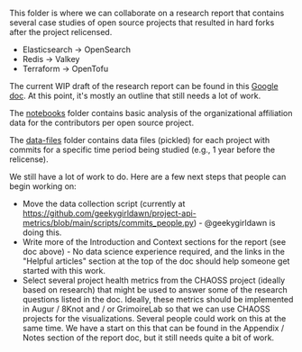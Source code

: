 This folder is where we can collaborate on a research report that contains several case studies of open source projects that resulted in hard forks after the project relicensed.

* Elasticsearch -> OpenSearch
* Redis -> Valkey
* Terraform -> OpenTofu

The current WIP draft of the research report can be found in this [Google doc](https://docs.google.com/document/d/1sYlUn9UsY7ynmzc3MVJTtktNgaLFQDOZ8W9fhYarWNo/edit). At this point, it's mostly an outline that still needs a lot of work.

The [notebooks](notebooks) folder contains basic analysis of the organizational affiliation data for the contributors per open source project.

The [data-files](data-files) folder contains data files (pickled) for each project with commits for a specific time period being studied (e.g., 1 year before the relicense).

We still have a lot of work to do. Here are a few next steps that people can begin working on:
* Move the data collection script (currently at https://github.com/geekygirldawn/project-api-metrics/blob/main/scripts/commits_people.py) - @geekygirldawn is doing this.
* Write more of the Introduction and Context sections for the report (see doc above) - No data science experience required, and the links in the "Helpful articles" section at the top of the doc should help someone get started with this work.
* Select several project health metrics from the CHAOSS project (ideally based on research) that might be used to answer some of the research questions listed in the doc. Ideally, these metrics should be implemented in Augur / 8Knot and / or GrimoireLab so that we can use CHAOSS projects for the visualizations. Several people could work on this at the same time. We have a start on this that can be found in the Appendix / Notes section of the report doc, but it still needs quite a bit of work.

